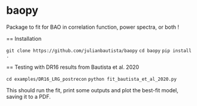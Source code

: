 # baopy
Package to fit for BAO in correlation function, power spectra, or both !

== Installation

`git clone https://github.com/julianbautista/baopy`
`cd baopy`
`pip install .`

== Testing with DR16 results from Bautista et al. 2020

`cd examples/DR16_LRG_postrecon`
`python fit_bautista_et_al_2020.py` 

This should run the fit, print some outputs and plot the best-fit model, saving it to a PDF. 

